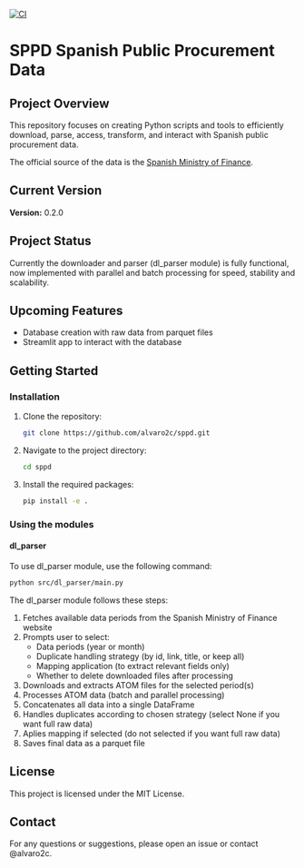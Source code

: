 [![CI](https://github.com/Alvaro2c/sppd/actions/workflows/build.yml/badge.svg)](https://github.com/Alvaro2c/sppd/actions/workflows/build.yml)

# SPPD Spanish Public Procurement Data

## Project Overview
This repository focuses on creating Python scripts and tools to efficiently download, parse, access, transform, and interact with Spanish public procurement data.

The official source of the data is the [Spanish Ministry of Finance](https://www.hacienda.gob.es/es-ES/GobiernoAbierto/Datos%20Abiertos/Paginas/LicitacionesContratante.aspx).

## Current Version

**Version:** 0.2.0


## Project Status

Currently the downloader and parser (dl_parser module) is fully functional, now implemented with parallel and batch processing for speed, stability and scalability.

## Upcoming Features

- Database creation with raw data from parquet files
- Streamlit app to interact with the database

## Getting Started

### Installation

1. Clone the repository:
    ```sh
    git clone https://github.com/alvaro2c/sppd.git
    ```
2. Navigate to the project directory:
    ```sh
    cd sppd
    ```
3. Install the required packages:
    ```sh
    pip install -e .
    ```

### Using the modules


#### dl_parser

To use dl_parser module, use the following command:
```sh
python src/dl_parser/main.py
```

The dl_parser module follows these steps:
1. Fetches available data periods from the Spanish Ministry of Finance website
2. Prompts user to select:
   - Data periods (year or month)
   - Duplicate handling strategy (by id, link, title, or keep all)
   - Mapping application (to extract relevant fields only)
   - Whether to delete downloaded files after processing
3. Downloads and extracts ATOM files for the selected period(s)
4. Processes ATOM data (batch and parallel processing)
5. Concatenates all data into a single DataFrame
6. Handles duplicates according to chosen strategy (select None if you want full raw data)
7. Aplies mapping if selected (do not selected if you want full raw data)
8. Saves final data as a parquet file


## License

This project is licensed under the MIT License.

## Contact

For any questions or suggestions, please open an issue or contact @alvaro2c.
